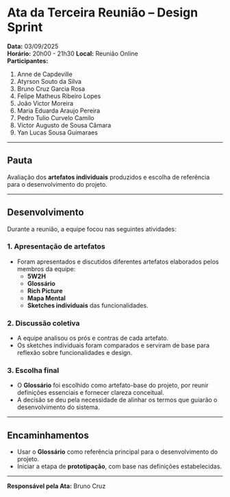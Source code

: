 # Ata da Terceira Reunião – Design Sprint

**Data:** 03/09/2025  
**Horário:** 20h00 - 21h30 
**Local:** Reunião Online  
**Participantes:**
<br>
1. Anne de Capdeville
2. Atyrson Souto da Silva
3. Bruno Cruz Garcia Rosa
4. Felipe Matheus Ribeiro Lopes
5. João Victor Moreira
6. Maria Eduarda Araujo Pereira
7. Pedro Tulio Curvelo Camilo
8. Victor Augusto de Sousa Câmara
9. Yan Lucas Sousa Guimaraes

---

## Pauta
Avaliação dos **artefatos individuais** produzidos e escolha de referência para o desenvolvimento do projeto.

---

## Desenvolvimento

Durante a reunião, a equipe focou nas seguintes atividades:

### 1. Apresentação de artefatos
- Foram apresentados e discutidos diferentes artefatos elaborados pelos membros da equipe:
  - **5W2H**
  - **Glossário**
  - **Rich Picture**
  - **Mapa Mental**
  - **Sketches individuais** das funcionalidades.

### 2. Discussão coletiva
- A equipe analisou os prós e contras de cada artefato.  
- Os sketches individuais foram comparados e serviram de base para reflexão sobre funcionalidades e design.  

### 3. Escolha final
- O **Glossário** foi escolhido como artefato-base do projeto, por reunir definições essenciais e fornecer clareza conceitual.  
- A decisão se deu pela necessidade de alinhar os termos que guiarão o desenvolvimento do sistema.  

---

## Encaminhamentos
- Usar o **Glossário** como referência principal para o desenvolvimento do projeto.  
- Iniciar a etapa de **prototipação**, com base nas definições estabelecidas.  

---

**Responsável pela Ata:** Bruno Cruz
